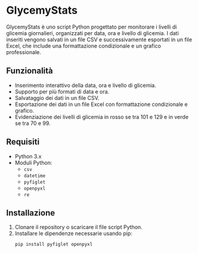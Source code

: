 # GlycemyStats

GlycemyStats è uno script Python progettato per monitorare i livelli di glicemia giornalieri, organizzati per data, ora e livello di glicemia. I dati inseriti vengono salvati in un file CSV e successivamente esportati in un file Excel, che include una formattazione condizionale e un grafico professionale.

## Funzionalità

- Inserimento interattivo della data, ora e livello di glicemia.
- Supporto per più formati di data e ora.
- Salvataggio dei dati in un file CSV.
- Esportazione dei dati in un file Excel con formattazione condizionale e grafico.
- Evidenziazione dei livelli di glicemia in rosso se tra 101 e 129 e in verde se tra 70 e 99.

## Requisiti

- Python 3.x
- Moduli Python:
  - `csv`
  - `datetime`
  - `pyfiglet`
  - `openpyxl`
  - `re`

## Installazione

1. Clonare il repository o scaricare il file script Python.
2. Installare le dipendenze necessarie usando pip:
   ```bash
   pip install pyfiglet openpyxl
